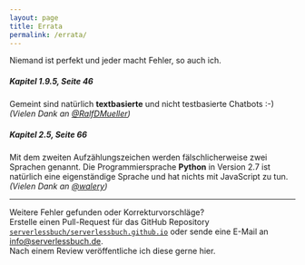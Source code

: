 ```yaml
---
layout: page
title: Errata
permalink: /errata/
---
```


Niemand ist perfekt und jeder macht Fehler, so auch ich.

##### Kapitel 1.9.5, Seite 46

Gemeint sind natürlich **textbasierte** und nicht testbasierte Chatbots :-)  
_(Vielen Dank an [@RalfDMueller](https://twitter.com/RalfDMueller))_

##### Kapitel 2.5, Seite 66

Mit dem zweiten Aufzählungszeichen werden fälschlicherweise zwei Sprachen genannt.
Die Programmiersprache **Python** in Version 2.7 ist natürlich eine eigenständige Sprache und hat nichts mit JavaScript zu tun.  
_(Vielen Dank an [@walery](https://twitter.com/walery))_


---

Weitere Fehler gefunden oder Korrekturvorschläge?  
Erstelle einen Pull-Request für das GitHub Repository [`serverlessbuch/serverlessbuch.github.io`](https://github.com/serverlessbuch/serverlessbuch.github.io)
oder sende eine E-Mail an [info@serverlessbuch.de](mailto:info@serverlessbuch.de).  
Nach einem Review veröffentliche ich diese gerne hier.
